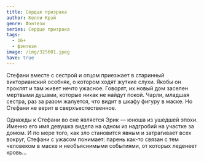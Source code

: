 ```yaml
---
title: Сердце призрака
author: Келли Крэй
genre: Фэнтези
series: Сердце призрака
tags:
  - 16+
  - фэнтези
image: /img/325601.jpeg
have: true
---
```

Стефани вместе с сестрой и отцом приезжает в старинный викторианский особняк, о котором ходят жуткие слухи. Якобы он проклят и там живет нечто ужасное. Говорят, их новый дом заселен мертвыми душами, которые никак не найдут покой. Чарли, младшая сестра, раз за разом жалуется, что видит в шкафу фигуру в маске. Но Стефани не верит в сверхъестественное.

Однажды к Стефани во сне является Эрик — юноша из ушедшей эпохи. Именно его имя девушка видела на одном из надгробий на участке за домом. И по мере того, как зло становится явным и затрагивает всех вокруг, Стефани с ужасом понимает: парень как-то связан с тем человеком в маске и необъяснимыми событиями, от которых леденеет кровь…